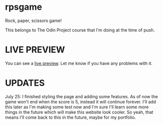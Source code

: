 # rpsgame
Rock, paper, scissors game!

This belongs to The Odin Project course that I'm doing at the time of push.

# LIVE PREVIEW

You can see a [live preview](https://kagunecode.github.io/rpsgame/). Let me know if you have any problems with it.

# UPDATES

July 25: I finished styling the page and adding some features. As of now the game won't end when the score is 5, instead it will continue forever.
I'll add this later as I'm making some test now and I'm sure I'll learn some more things in the future which will make this website look cooler.
So yeah, that means I'll come back to this in the future, maybe for my portfolio.